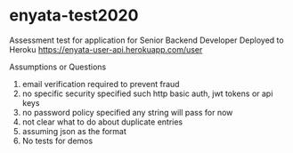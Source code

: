 # enyata-test2020
Assessment test for application for Senior Backend Developer
Deployed to Heroku https://enyata-user-api.herokuapp.com/user

Assumptions or Questions
1. email verification required to prevent fraud
2. no specific security specified such  http basic auth, jwt tokens or api keys
3. no password policy specified any string will pass for now
4. not clear what to do about duplicate entries
5. assuming json as the format
6. No tests for demos
